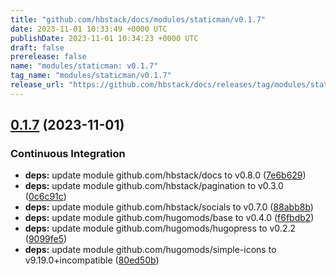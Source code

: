 ```yaml
---
title: "github.com/hbstack/docs/modules/staticman/v0.1.7"
date: 2023-11-01 10:33:49 +0000 UTC
publishDate: 2023-11-01 10:34:23 +0000 UTC
draft: false
prerelease: false
name: "modules/staticman: v0.1.7"
tag_name: "modules/staticman/v0.1.7"
release_url: "https://github.com/hbstack/docs/releases/tag/modules/staticman/v0.1.7"
---
```


## [0.1.7](https://github.com/hbstack/docs/compare/modules/staticman/v0.1.6...modules/staticman/v0.1.7) (2023-11-01)


### Continuous Integration

* **deps:** update module github.com/hbstack/docs to v0.8.0 ([7e6b629](https://github.com/hbstack/docs/commit/7e6b629ac726c595371bf73c65402114c70053e1))
* **deps:** update module github.com/hbstack/pagination to v0.3.0 ([0c6c91c](https://github.com/hbstack/docs/commit/0c6c91c3e986f3a552132dee2d57c99cd9b4a773))
* **deps:** update module github.com/hbstack/socials to v0.7.0 ([88abb8b](https://github.com/hbstack/docs/commit/88abb8bb3dad30d9160328411ff22bcb14449abb))
* **deps:** update module github.com/hugomods/base to v0.4.0 ([f6fbdb2](https://github.com/hbstack/docs/commit/f6fbdb2ce20365219737c9018b67d215c07e112d))
* **deps:** update module github.com/hugomods/hugopress to v0.2.2 ([9099fe5](https://github.com/hbstack/docs/commit/9099fe5bc28fd19a97a2649e5e6979e545800470))
* **deps:** update module github.com/hugomods/simple-icons to v9.19.0+incompatible ([80ed50b](https://github.com/hbstack/docs/commit/80ed50b6b092c81b0f9b662e5ee804baf45fbcf3))
